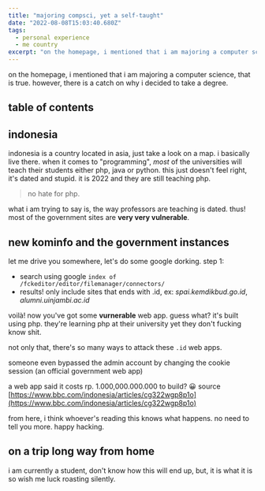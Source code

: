 ```yaml
---
title: "majoring compsci, yet a self-taught"
date: "2022-08-08T15:03:40.680Z"
tags:
  - personal experience
  - me country
excerpt: "on the homepage, i mentioned that i am majoring a computer science, that is true. however, there is a catch on why i decided to take a degree."
---
```


on the homepage, i mentioned that i am majoring a computer science, that is true. however, there is a catch on why i decided to take a degree.

## table of contents

## indonesia

indonesia is a country located in asia, just take a look on a map. i basically live there. when it comes to "programming", _most_ of the universities will teach their students either php, java or python. this just doesn't feel right, it's dated and stupid. it is 2022 and they are still teaching php.

> no hate for php.

what i am trying to say is, the way professors are teaching is dated. thus! most of the government sites are **very very vulnerable**.

## new kominfo and the government instances

let me drive you somewhere, let's do some google dorking. step 1:

- search using google `index of /fckeditor/editor/filemanager/connectors/`
- results! only include sites that ends with .id, ex: _spai.kemdikbud.go.id_, _alumni.uinjambi.ac.id_

voilà! now you've got some **vurnerable** web app. guess what? it's built using php. they're learning php at their university yet they don't fucking know shit.

not only that, there's so many ways to attack these `.id` web apps.

someone even bypassed the admin account by changing the cookie session (an official government web app)

a web app said it costs rp. 1.000,000.000.000 to build? 😀 source [https://www.bbc.com/indonesia/articles/cg322wgp8p1o](https://www.bbc.com/indonesia/articles/cg322wgp8p1o)

from here, i think whoever's reading this knows what happens. no need to tell you more. happy hacking.

## on a trip long way from home

i am currently a student, don't know how this will end up, but, it is what it is so wish me luck roasting silently.